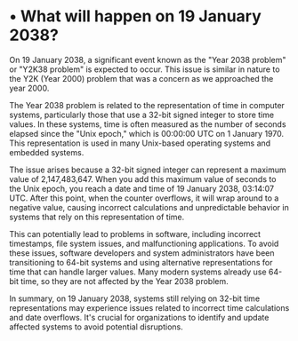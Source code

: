 # • What will happen on 19 January 2038?

On 19 January 2038, a significant event known as the "Year 2038 problem" or "Y2K38 problem" is expected to occur. This issue is similar in nature to the Y2K (Year 2000) problem that was a concern as we approached the year 2000.

The Year 2038 problem is related to the representation of time in computer systems, particularly those that use a 32-bit signed integer to store time values. In these systems, time is often measured as the number of seconds elapsed since the "Unix epoch," which is 00:00:00 UTC on 1 January 1970. This representation is used in many Unix-based operating systems and embedded systems.

The issue arises because a 32-bit signed integer can represent a maximum value of 2,147,483,647. When you add this maximum value of seconds to the Unix epoch, you reach a date and time of 19 January 2038, 03:14:07 UTC. After this point, when the counter overflows, it will wrap around to a negative value, causing incorrect calculations and unpredictable behavior in systems that rely on this representation of time.

This can potentially lead to problems in software, including incorrect timestamps, file system issues, and malfunctioning applications. To avoid these issues, software developers and system administrators have been transitioning to 64-bit systems and using alternative representations for time that can handle larger values. Many modern systems already use 64-bit time, so they are not affected by the Year 2038 problem.

In summary, on 19 January 2038, systems still relying on 32-bit time representations may experience issues related to incorrect time calculations and date overflows. It's crucial for organizations to identify and update affected systems to avoid potential disruptions.